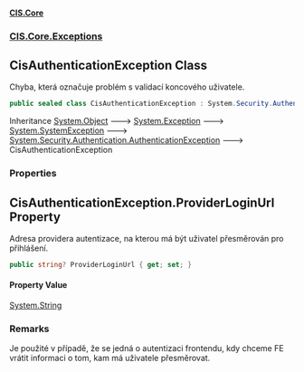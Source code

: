 #### [CIS.Core](index.md 'index')
### [CIS.Core.Exceptions](CIS.Core.Exceptions.md 'CIS.Core.Exceptions')

## CisAuthenticationException Class

Chyba, která označuje problém s validací koncového uživatele.

```csharp
public sealed class CisAuthenticationException : System.Security.Authentication.AuthenticationException
```

Inheritance [System.Object](https://docs.microsoft.com/en-us/dotnet/api/System.Object 'System.Object') &#129106; [System.Exception](https://docs.microsoft.com/en-us/dotnet/api/System.Exception 'System.Exception') &#129106; [System.SystemException](https://docs.microsoft.com/en-us/dotnet/api/System.SystemException 'System.SystemException') &#129106; [System.Security.Authentication.AuthenticationException](https://docs.microsoft.com/en-us/dotnet/api/System.Security.Authentication.AuthenticationException 'System.Security.Authentication.AuthenticationException') &#129106; CisAuthenticationException
### Properties

<a name='CIS.Core.Exceptions.CisAuthenticationException.ProviderLoginUrl'></a>

## CisAuthenticationException.ProviderLoginUrl Property

Adresa providera autentizace, na kterou má být uživatel přesměrován pro přihlášení.

```csharp
public string? ProviderLoginUrl { get; set; }
```

#### Property Value
[System.String](https://docs.microsoft.com/en-us/dotnet/api/System.String 'System.String')

### Remarks
Je použité v případě, že se jedná o autentizaci frontendu, kdy chceme FE vrátit informaci o tom, kam má uživatele přesměrovat.